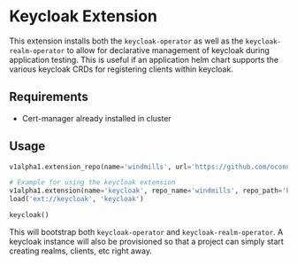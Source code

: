 # Keycloak Extension

This extension installs both the `keycloak-operator` as well as the `keycloak-realm-operator` to allow for declarative management of keycloak during application testing. This is useful if an application helm chart supports the various keycloak CRDs for registering clients within keycloak.

## Requirements

* Cert-manager already installed in cluster

## Usage

```python
v1alpha1.extension_repo(name='windmills', url='https://github.com/oconnormi/windmills')

# Example for using the keycloak extension
v1alpha1.extension(name='keycloak', repo_name='windmills', repo_path='keycloak')
load('ext://keycloak', 'keycloak')

keycloak()
```

This will bootstrap both `keycloak-operator` and `keycloak-realm-operator`. A keycloak instance will also be provisioned so that a project can simply start creating realms, clients, etc right away.